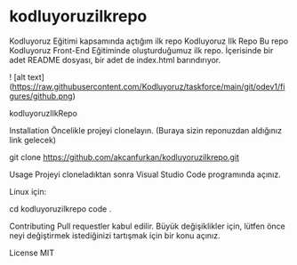 # kodluyoruzilkrepo
Kodluyoruz Eğitimi kapsamında açtığım ilk repo
Kodluyoruz Ilk Repo
Bu repo Kodluyoruz Front-End Eğitiminde oluşturduğumuz ilk repo. İçerisinde bir adet README dosyası, bir adet de index.html barındırıyor.

! [alt text] (https://raw.githubusercontent.com/Kodluyoruz/taskforce/main/git/odev1/figures/github.png)

kodluyoruzIlkRepo

Installation
Öncelikle projeyi clonelayın. (Buraya sizin reponuzdan aldığınız link gelecek)

git clone https://github.com/akcanfurkan/kodluyoruzilkrepo.git

Usage
Projeyi cloneladıktan sonra Visual Studio Code programında açınız.

Linux için:

cd kodluyoruzilkrepo code .

Contributing
Pull requestler kabul edilir. Büyük değişiklikler için, lütfen önce neyi değiştirmek istediğinizi tartışmak için bir konu açınız.

License
MIT
